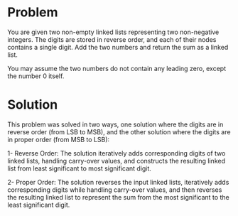 # Problem
You are given two non-empty linked lists representing two non-negative integers. The digits are stored in reverse order, and each of their nodes contains a single digit. Add the two numbers and return the sum as a linked list.

You may assume the two numbers do not contain any leading zero, except the number 0 itself.

# Solution
This problem was solved in two ways, one solution where the digits are in reverse order (from LSB to MSB), and the other solution where the digits are in proper order (from MSB to LSB):

1- Reverse Order: The solution iteratively adds corresponding digits of two linked lists, handling carry-over values, and constructs the resulting linked list from least significant to most significant digit.

2- Proper Order: The solution reverses the input linked lists, iteratively adds corresponding digits while handling carry-over values, and then reverses the resulting linked list to represent the sum from the most significant to the least significant digit.
